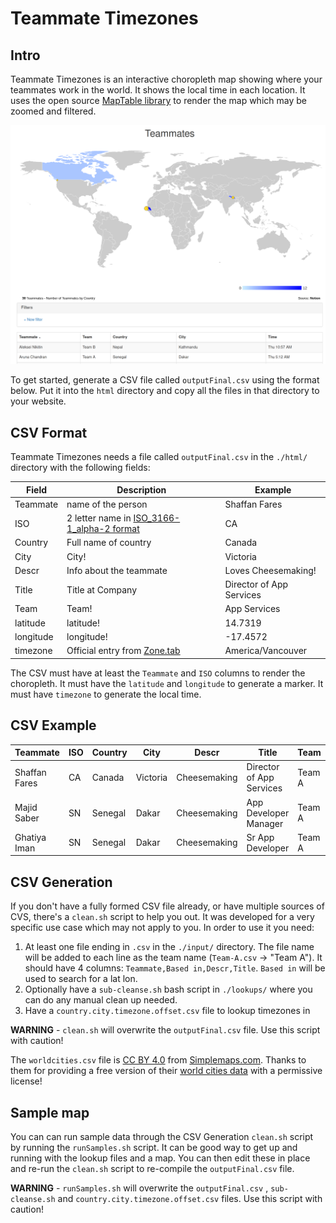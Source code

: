 # Teammate Timezones

## Intro

Teammate Timezones is an interactive choropleth map showing where your teammates work in the world. It shows the local time in each location. It uses the open source [MapTable library](https://github.com/Packet-Clearing-House/maptable) to render the map which may be zoomed and filtered. 

![](./map.sample.png)

To get started, generate a CSV file called `outputFinal.csv` using the format below. Put it into the `html` directory and copy all the files in that directory to your website.

## CSV Format

Teammate Timezones needs a file called `outputFinal.csv` in the `./html/` directory with the following fields:

| Field | Description | Example |
--- | --- | ---
| Teammate | name of the person | Shaffan Fares |
| ISO | 2 letter name in [ISO_3166-1_alpha-2 format](https://en.wikipedia.org/wiki/ISO_3166-1_alpha-2) | CA |
| Country | Full name of country | Canada |
| City | City! | Victoria |
| Descr | Info about the teammate | Loves Cheesemaking! |
| Title | Title at Company | Director of App Services |
| Team | Team! | App Services |
| latitude | latitude! | 14.7319 |
| longitude | longitude! | -17.4572 |
| timezone | Official entry from [Zone.tab](https://en.wikipedia.org/wiki/Zone.tab) | America/Vancouver |

The CSV must have at least the `Teammate` and `ISO` columns to render the choropleth.  It must have the `latitude` and `longitude` to generate a marker.  It must have `timezone` to generate the local time.
 
## CSV Example

| Teammate | ISO | Country | City | Descr | Title | Team | latitude | longitude | timezone |
--- | --- | --- | --- | --- | --- | --- | --- | --- | --- |
| Shaffan Fares | CA | Canada | Victoria | Cheesemaking | Director of App Services | Team A | 48.4283 | -123.3647 | America/Vancouver |
| Majid Saber | SN | Senegal | Dakar | Cheesemaking | App Developer Manager | Team A | 14.7319 | -17.4572 | Africa/Abidjan |
| Ghatiya Iman | SN | Senegal | Dakar | Cheesemaking | Sr App Developer | Team A | 14.7319 | -17.4572 | Africa/Abidjan |

## CSV Generation 

If you don't have a fully formed CSV file already, or have multiple sources of CVS, there's a `clean.sh` script to help you out.  It was developed for a very specific use case which may not apply to you. In order to use it you need:

1. At least one file ending in `.csv` in the `./input/` directory. The file name will be added to each line as the team name (`Team-A.csv` -> "Team A"). It should have 4 columns: `Teammate,Based in,Descr,Title`. `Based in` will be used to search for a lat lon.
1. Optionally have a `sub-cleanse.sh` bash script in `./lookups/` where you can do any manual clean up needed. 
1. Have a `country.city.timezone.offset.csv` file to lookup timezones in

**WARNING** - `clean.sh`  will overwrite the `outputFinal.csv` file.  Use this script with caution!

The `worldcities.csv` file is [CC BY 4.0](https://creativecommons.org/licenses/by/4.0/) from [Simplemaps.com](https://simplemaps.com).  Thanks to them for providing a free version of their [world cities data](https://simplemaps.com/data/world-cities) with a permissive license!

## Sample map 

You can can run sample data through the CSV Generation `clean.sh` script by running the `runSamples.sh` script. It can be good way to get up and running with the lookup files and a map. You can then edit these in place and re-run the `clean.sh` script to re-compile the `outputFinal.csv` file.

**WARNING** - `runSamples.sh`  will overwrite the `outputFinal.csv` , `sub-cleanse.sh` and `country.city.timezone.offset.csv` files.  Use this script with caution!

